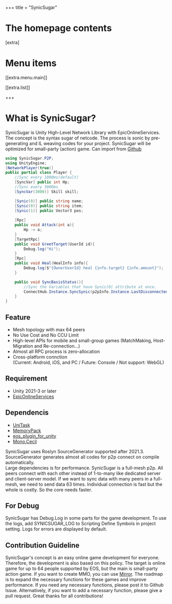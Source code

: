 +++
title = "SynicSugar"

# The homepage contents
[extra]

# Menu items
[[extra.menu.main]]

[[extra.list]]

+++
# What is SynicSugar?
SynicSugar is Unity High-Level Network Library with EpicOnlineServices. The concept is the syntax sugar of netcode. The process is sonic by pre-generating and IL weaving codes for your project. SynicSugar will be optimized for small-party (action) game. Can import from [Github](https://github.com/skeyll/SynicSugar)


```cs
using SynicSugar.P2P;
using UnityEngine;
[NetworkPlayer(true)]
public partial class Player {  
    //Sync every 1000ms(default)
    [SyncVar] public int Hp;
    //Sync every 3000ms
    [SyncVar(3000)] Skill skill;

    [Synic(0)] public string name;
    [Synic(0)] public string item;
    [Synic(1)] public Vector3 pos;
    
    [Rpc] 
    public void Attack(int a){
        Hp -= a;
    }
    [TargetRpc]
    public void GreetTarget(UserId id){
        Debug.log("Hi");
    }
    [Rpc]
    public void Heal(HealInfo info){
        Debug.log($"{OwnerUserId} heal {info.target} {info.amount}");
    }

    public void SyncBasisStatus(){
        //Sync the Variables that have Synic(0) attribute at once.
        ConnectHub.Instance.SyncSynic(p2pInfo.Instance.LastDisconnectedUsersId, 0);
    }
}
```

## Feature
 - Mesh topology with max 64 peers
 - No Use Cost and No CCU Limit
 - High-level APIs for mobile and small-group games (MatchMaking, Host-Migration and Re-connection...)
 - Almost all RPC process is zero-allocation
 - Cross-platform connction <br>
    (Current: Android, iOS, and PC / Future: Console / Not support: WebGL)

## Requirement
 - Unity 2021-3 or later
 - [EpicOnlineServices](https://dev.epicgames.com/en-US/services)

## Dependencis
- [UniTask](https://github.com/Cysharp/UniTask)
- [MemoryPack](https://github.com/Cysharp/MemoryPack)
- [eos_plugin_for_unity](https://github.com/PlayEveryWare/eos_plugin_for_unity)
- [Mono.Cecil](https://github.com/jbevain/cecil)

 SynicSugar uses Roslyn SourceGenerator supported after 2021.3. SourceGenerator generates almost all codes for p2p connect on compile automatically.  
Large dependencies is for performance. SynicSugar is a full-mesh p2p. All peers connect with each other instead of 1-to-many like dedicated server and client-server model. If we want to sync data with many peers in a full-mesh, we need to send data 63 times. Individual connection is fast but the whole is costly. So the core needs faster. 

## For Debug
SynicSugar has Debug.Log in some parts for the game development. To use the logs, add SYNICSUGAR_LOG to Scripting Define Symbols in project setting. Logs for errors are displayed by default.

## Contribution Guideline
SynicSugar's concept is an easy online game development for everyone. Therefore, the development is also based on this policy. The target is online game for up to 64 people supported by EOS, but the main is small-party action game. If you want to create MMO, you can use [Mirror](https://github.com/MirrorNetworking/Mirror). 
The roadmap is to expand the necessary functions for these games and improve performance. If you need any necessary functions, please post it to Github Issue. Alternatively, if you want to add a necessary function, please give a pull request. Great thanks for all contributions!